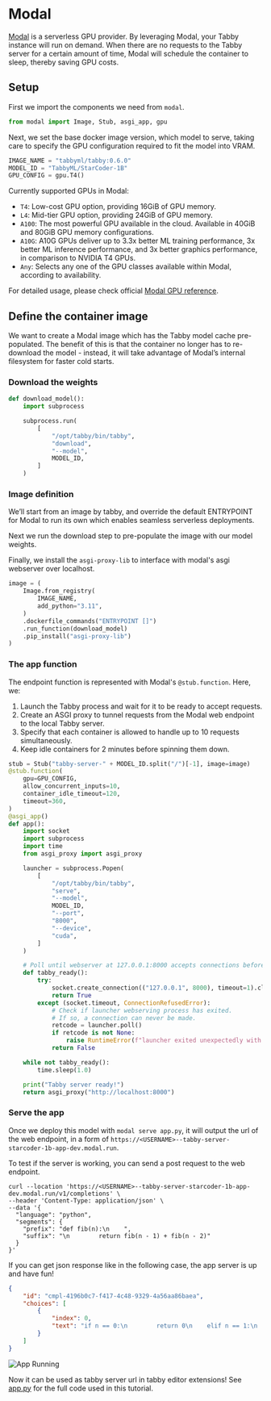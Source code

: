 # Modal

[Modal](https://modal.com/) is a serverless GPU provider. By leveraging Modal, your Tabby instance will run on demand. When there are no requests to the Tabby server for a certain amount of time, Modal will schedule the container to sleep, thereby saving GPU costs.

## Setup

First we import the components we need from `modal`.

```python
from modal import Image, Stub, asgi_app, gpu
```

Next, we set the base docker image version, which model to serve, taking care to specify the GPU configuration required to fit the model into VRAM.

```python
IMAGE_NAME = "tabbyml/tabby:0.6.0"
MODEL_ID = "TabbyML/StarCoder-1B"
GPU_CONFIG = gpu.T4()
```

Currently supported GPUs in Modal:

- `T4`: Low-cost GPU option, providing 16GiB of GPU memory.
- `L4`: Mid-tier GPU option, providing 24GiB of GPU memory.
- `A100`: The most powerful GPU available in the cloud. Available in 40GiB and 80GiB GPU memory configurations.
- `A10G`: A10G GPUs deliver up to 3.3x better ML training performance, 3x better ML inference performance, and 3x better graphics performance, in comparison to NVIDIA T4 GPUs.
- `Any`: Selects any one of the GPU classes available within Modal, according to availability.

For detailed usage, please check official [Modal GPU reference](https://modal.com/docs/reference/modal.gpu).

## Define the container image

We want to create a Modal image which has the Tabby model cache pre-populated. The benefit of this is that the container no longer has to re-download the model - instead, it will take advantage of Modal’s internal filesystem for faster cold starts.

### Download the weights

```python
def download_model():
    import subprocess

    subprocess.run(
        [
            "/opt/tabby/bin/tabby",
            "download",
            "--model",
            MODEL_ID,
        ]
    )
```


### Image definition

We’ll start from an image by tabby, and override the default ENTRYPOINT for Modal to run its own which enables seamless serverless deployments.

Next we run the download step to pre-populate the image with our model weights.

Finally, we install the `asgi-proxy-lib` to interface with modal's asgi webserver over localhost.

```python
image = (
    Image.from_registry(
        IMAGE_NAME,
        add_python="3.11",
    )
    .dockerfile_commands("ENTRYPOINT []")
    .run_function(download_model)
    .pip_install("asgi-proxy-lib")
)
```

### The app function

The endpoint function is represented with Modal's `@stub.function`. Here, we:

1. Launch the Tabby process and wait for it to be ready to accept requests.
2. Create an ASGI proxy to tunnel requests from the Modal web endpoint to the local Tabby server.
3. Specify that each container is allowed to handle up to 10 requests simultaneously.
4. Keep idle containers for 2 minutes before spinning them down.

```python
stub = Stub("tabby-server-" + MODEL_ID.split("/")[-1], image=image)
@stub.function(
    gpu=GPU_CONFIG,
    allow_concurrent_inputs=10,
    container_idle_timeout=120,
    timeout=360,
)
@asgi_app()
def app():
    import socket
    import subprocess
    import time
    from asgi_proxy import asgi_proxy

    launcher = subprocess.Popen(
        [
            "/opt/tabby/bin/tabby",
            "serve",
            "--model",
            MODEL_ID,
            "--port",
            "8000",
            "--device",
            "cuda",
        ]
    )

    # Poll until webserver at 127.0.0.1:8000 accepts connections before running inputs.
    def tabby_ready():
        try:
            socket.create_connection(("127.0.0.1", 8000), timeout=1).close()
            return True
        except (socket.timeout, ConnectionRefusedError):
            # Check if launcher webserving process has exited.
            # If so, a connection can never be made.
            retcode = launcher.poll()
            if retcode is not None:
                raise RuntimeError(f"launcher exited unexpectedly with code {retcode}")
            return False

    while not tabby_ready():
        time.sleep(1.0)

    print("Tabby server ready!")
    return asgi_proxy("http://localhost:8000")
```

### Serve the app

Once we deploy this model with `modal serve app.py`, it will output the url of the web endpoint, in a form of `https://<USERNAME>--tabby-server-starcoder-1b-app-dev.modal.run`.

To test if the server is working, you can send a post request to the web endpoint.

```shell
curl --location 'https://<USERNAME>--tabby-server-starcoder-1b-app-dev.modal.run/v1/completions' \
--header 'Content-Type: application/json' \
--data '{
  "language": "python",
  "segments": {
    "prefix": "def fib(n):\n    ",
    "suffix": "\n        return fib(n - 1) + fib(n - 2)"
  }
}'
```

If you can get json response like in the following case, the app server is up and have fun!

```json
{
    "id": "cmpl-4196b0c7-f417-4c48-9329-4a56aa86baea",
    "choices": [
        {
            "index": 0,
            "text": "if n == 0:\n        return 0\n    elif n == 1:\n        return 1\n    else:"
        }
    ]
}
```



![App Running](./app-running.png)

Now it can be used as tabby server url in tabby editor extensions!
See [app.py](https://github.com/TabbyML/tabby/blob/main/website/docs/installation/modal/app.py) for the full code used in this tutorial. 
